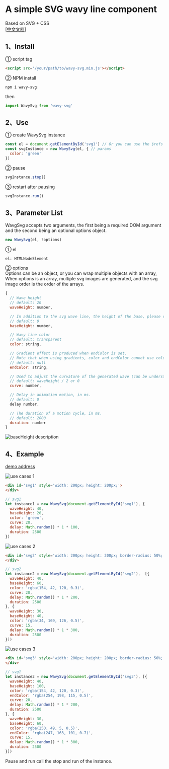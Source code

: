 # A simple SVG wavy line component
Based on SVG + CSS<br>
[[中文文档](https://github.com/menyouneko/wavy-svg/blob/master/README_CN.md)]

## 1、Install
① script tag
```html
<script src='/your/path/to/wavy-svg.min.js'></script>
```
② NPM install
```
npm i wavy-svg
```
then
```javascript
import WavySvg from 'wavy-svg'
```


## 2、Use
① create WavySvg instance
```javascript
const el = document.getElementById('svg1') // Or you can use the $refs reference in vue
const svgInstance = new WavySvg(el, { // params
  color: 'green'
})
```
② pause
```javascript
svgInstance.stop()
```
③ restart after pausing
```javascript
svgInstance.run()
```

## 3、Parameter List
WavgSvg accepts two arguments, the first being a required DOM argument and the second being an optional options object.
```javascript
new WavySvg(el, ?options)
```
① el <br>
```
el: HTMLNodeElement
```

② options <br>
Options can be an object, or you can wrap multiple objects with an array, <br>
When options is an array, multiple svg images are generated, and the svg image order is the order of the arrays.
```js
{
  // Wave height
  // default: 20
  waveHeight: number,

  // In addition to the svg wave line, the height of the base, please refer to the description below.
  // default: 0
  baseHeight: number,

  // Wavy line color
  // default: transparent
  color: string,

  // Gradient effect is produced when endColor is set.
  // Note that when using gradients, color and endColor cannot use color strings such as red, green, etc.
  // default: null
  endColor: string,

  // Used to adjust the curvature of the generated wave (can be understood as amplitude), the value cannot exceed the waveHeight.
  // default: waveHeight / 2 or 0
  curve: number,

  // Delay in animation motion, in ms.
  // default: 0
  delay number,

  // The duration of a motion cycle, in ms.
  // default: 2000
  duration: number
}
```
![baseHeight description](https://menyouneko.github.io/wavy-svg/examples/img/Snipaste_2019-04-12_14-26-42.png)

## 4、Example
[demo address](https://menyouneko.github.io/wavy-svg/examples/index.html)

![use cases 1](https://menyouneko.github.io/wavy-svg/examples/img/1.gif)
```html
<div id='svg1' style='width: 200px; height: 200px;'>
</div>
```
```javascript
// svg1
let instance1 = new WavySvg(document.getElementById('svg1'), {
  waveHeight: 40,
  baseHeight: 20,
  color: 'green',
  curve: 20,
  delay: Math.random() * 1 * 100,
  duration: 2500
})
```

![use cases 2](https://menyouneko.github.io/wavy-svg/examples/img/2.gif)
```html
<div id='svg2' style='width: 200px; height: 200px; border-radius: 50%; overflow: hidden;'>
</div>
```
```javascript
// svg2
let instance2 = new WavySvg(document.getElementById('svg2'),  [{
  waveHeight: 40,
  baseHeight: 60,
  color: 'rgba(154, 42, 120, 0.3)',
  curve: 20,
  delay: Math.random() * 1 * 200,
  duration: 2500
}, {
  waveHeight: 30,
  baseHeight: 40,
  color: 'rgba(34, 169, 126, 0.5)',
  curve: 15,
  delay: Math.random() * 1 * 300,
  duration: 2500
}])
```

![use cases 3](https://menyouneko.github.io/wavy-svg/examples/img/3.gif)
```html
<div id='svg3' style='width: 200px; height: 200px; border-radius: 50%; overflow: hidden;'>
</div>
```
```javascript
// svg1
let instance3 = new WavySvg(document.getElementById('svg3'), [{
  waveHeight: 40,
  baseHeight: 100,
  color: 'rgba(154, 42, 120, 0.3)',
  endColor: 'rgba(254, 198, 115, 0.5)',
  curve: 20,
  delay: Math.random() * 1 * 200,
  duration: 2500
}, {
  waveHeight: 30,
  baseHeight: 60,
  color: 'rgba(250, 49, 5, 0.5)',
  endColor: 'rgba(247, 163, 101, 0.7)',
  curve: 15,
  delay: Math.random() * 1 * 300,
  duration: 2500
}])
```

Pause and run call the stop and run of the instance.
